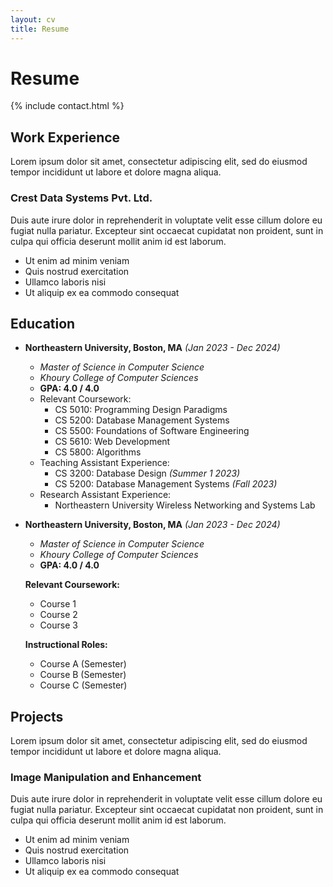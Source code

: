 ```yaml
---
layout: cv
title: Resume
---
```


# Resume

{% include contact.html %}

## Work Experience

Lorem ipsum dolor sit amet, consectetur adipiscing elit, sed do eiusmod tempor incididunt ut labore et dolore magna aliqua.

### Crest Data Systems Pvt. Ltd.

Duis aute irure dolor in reprehenderit in voluptate velit esse cillum dolore eu fugiat nulla pariatur. Excepteur sint occaecat cupidatat non proident, sunt in culpa qui officia deserunt mollit anim id est laborum.

* Ut enim ad minim veniam
* Quis nostrud exercitation
* Ullamco laboris nisi
* Ut aliquip ex ea commodo consequat

## Education

- **Northeastern University, Boston, MA** *(Jan 2023 - Dec 2024)*
  - *Master of Science in Computer Science*
  - *Khoury College of Computer Sciences*
  - **GPA: 4.0 / 4.0**
  - Relevant Coursework:
    - CS 5010: Programming Design Paradigms
    - CS 5200: Database Management Systems
    - CS 5500: Foundations of Software Engineering
    - CS 5610: Web Development
    - CS 5800: Algorithms
  - Teaching Assistant Experience:
    - CS 3200: Database Design *(Summer 1 2023)*
    - CS 5200: Database Management Systems *(Fall 2023)*
  - Research Assistant Experience:
    - Northeastern University Wireless Networking and Systems Lab

- **Northeastern University, Boston, MA** *(Jan 2023 - Dec 2024)*
  - *Master of Science in Computer Science*
  - *Khoury College of Computer Sciences*
  - **GPA: 4.0 / 4.0**

  **Relevant Coursework:**
  - Course 1
  - Course 2
  - Course 3

  **Instructional Roles:**
  - Course A (Semester)
  - Course B (Semester)
  - Course C (Semester)


## Projects

Lorem ipsum dolor sit amet, consectetur adipiscing elit, sed do eiusmod tempor incididunt ut labore et dolore magna aliqua.

### Image Manipulation and Enhancement

Duis aute irure dolor in reprehenderit in voluptate velit esse cillum dolore eu fugiat nulla pariatur. Excepteur sint occaecat cupidatat non proident, sunt in culpa qui officia deserunt mollit anim id est laborum.

* Ut enim ad minim veniam
* Quis nostrud exercitation
* Ullamco laboris nisi
* Ut aliquip ex ea commodo consequat